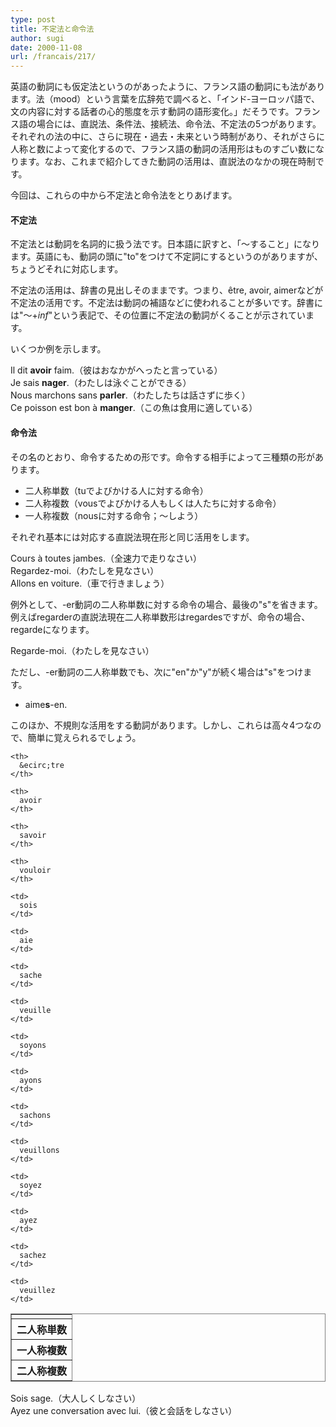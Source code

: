 ```yaml
---
type: post
title: 不定法と命令法
author: sugi
date: 2000-11-08
url: /francais/217/
---
```

英語の動詞にも仮定法というのがあったように、フランス語の動詞にも法があります。法（mood）という言葉を広辞苑で調べると、「インド‐ヨーロッパ語で、文の内容に対する話者の心的態度を示す動詞の語形変化。」だそうです。フランス語の場合には、直説法、条件法、接続法、命令法、不定法の5つがあります。それぞれの法の中に、さらに現在・過去・未来という時制があり、それがさらに人称と数によって変化するので、フランス語の動詞の活用形はものすごい数になります。なお、これまで紹介してきた動詞の活用は、直説法のなかの現在時制です。

今回は、これらの中から不定法と命令法をとりあげます。

#### 不定法

不定法とは動詞を名詞的に扱う法です。日本語に訳すと、「～すること」になります。英語にも、動詞の頭に"to"をつけて不定詞にするというのがありますが、ちょうどそれに対応します。

不定法の活用は、辞書の見出しそのままです。つまり、&ecirc;tre, avoir, aimerなどが不定法の活用です。不定法は動詞の補語などに使われることが多いです。辞書には"～+_inf_"という表記で、その位置に不定法の動詞がくることが示されています。

いくつか例を示します。

<div class="example">
  Il dit <strong>avoir</strong> faim.（彼はおなかがへったと言っている）
</div>

<div class="example">
  Je sais <strong>nager</strong>.（わたしは泳ぐことができる）
</div>

<div class="example">
  Nous marchons sans <strong>parler</strong>.（わたしたちは話さずに歩く）
</div>

<div class="example">
  Ce poisson est bon &agrave; <strong> manger</strong>.（この魚は食用に適している）
</div>

#### 命令法

その名のとおり、命令するための形です。命令する相手によって三種類の形があります。

  * 二人称単数（tuでよびかける人に対する命令）
  * 二人称複数（vousでよびかける人もしくは人たちに対する命令）
  * 一人称複数（nousに対する命令；～しよう）

それぞれ基本には対応する直説法現在形と同じ活用をします。

<div class="example">
  Cours &agrave; toutes jambes.（全速力で走りなさい）
</div>

<div class="example">
  Regardez-moi.（わたしを見なさい）
</div>

<div class="example">
  Allons en voiture.（車で行きましょう）
</div>

例外として、-er動詞の二人称単数に対する命令の場合、最後の"s"を省きます。例えばregarderの直説法現在二人称単数形はregardesですが、命令の場合、regardeになります。

<div class="example">
  Regarde-moi.（わたしを見なさい）
</div>

ただし、-er動詞の二人称単数でも、次に"en"か"y"が続く場合は"s"をつけます。

  * aime**s**-en.

このほか、不規則な活用をする動詞があります。しかし、これらは高々4つなので、簡単に覚えられるでしょう。

<table frame="box" rules="all">
  <tr>
    <td>
    </td>
    
    <th>
      &ecirc;tre
    </th>
    
    <th>
      avoir
    </th>
    
    <th>
      savoir
    </th>
    
    <th>
      vouloir
    </th>
  </tr>
  
  <tr>
    <th>
      二人称単数
    </th>
    
    <td>
      sois
    </td>
    
    <td>
      aie
    </td>
    
    <td>
      sache
    </td>
    
    <td>
      veuille
    </td>
  </tr>
  
  <tr>
    <th>
      一人称複数
    </th>
    
    <td>
      soyons
    </td>
    
    <td>
      ayons
    </td>
    
    <td>
      sachons
    </td>
    
    <td>
      veuillons
    </td>
  </tr>
  
  <tr>
    <th>
      二人称複数
    </th>
    
    <td>
      soyez
    </td>
    
    <td>
      ayez
    </td>
    
    <td>
      sachez
    </td>
    
    <td>
      veuillez
    </td>
  </tr>
</table>

<div class="example">
  Sois sage.（大人しくしなさい）
</div>

<div class="example">
  Ayez une conversation avec lui.（彼と会話をしなさい）
</div>
